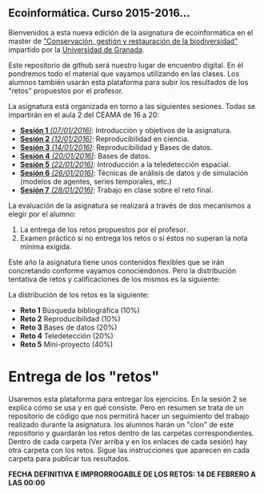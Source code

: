 ## Ecoinformática. Curso 2015-2016...

Bienvenidos a esta nueva edición de la asignatura de ecoinformática en el master de ["Conservación, gestión y restauración de la biodiversidad"](http://masteres.ugr.es/biodiversidad/) impartido por la [Universidad de Granada](http://www.ugr.es).

Este repositorio de github será nuestro lugar de encuentro digital. En él pondremos todo el material que vayamos utilizando en las clases. Los alumnos también usarán esta plataforma para subir los resultados de los "retos" propuestos por el profesor. 

La asignatura está organizada en torno a las siguientes sesiones. Todas se impartirán en el aula 2 del CEAMA de 16 a 20:

+ [**Sesión 1** *(07/01/2016)*](https://github.com/iEcolab/ecoinformatica_2015_2016/tree/master/sesion_1): Introducción y objetivos de la asignatura. 
+ [**Sesión 2** *(12/01/2016)*](https://github.com/iEcolab/ecoinformatica_2015_2016/tree/master/sesion_2_3_reproducibilidad): Reproducibilidad en ciencia.
+ [**Sesión 3** *(14/01/2016)*](https://github.com/iEcolab/ecoinformatica_2015_2016/tree/master/sesion_3_4_bases_datos): Reproducibilidad y Bases de datos.
+ [**Sesión 4** *(20/01/2016)*](https://github.com/iEcolab/ecoinformatica_2015_2016/tree/master/sesion_3_4_bases_datos): Bases de datos.
+ [**Sesión 5** *(22/01/2016)*](https://github.com/iEcolab/ecoinformatica_2015_2016/tree/master/sesion_5_teledeteccion): Introducción a la teledetección espacial. 
+ [**Sesión 6** *(26/01/2016)*](https://github.com/iEcolab/ecoinformatica_2015_2016/tree/master/sesion_6_agentes_series_temporales): Técnicas de análisis de datos y de simulación (modelos de agentes, series temporales, etc.)
+ [**Sesión 7** *(28/01/2016)*](https://github.com/iEcolab/ecoinformatica_2015_2016/tree/master/sesion_7_reto_final): Trabajo en clase sobre el reto final.

La evaluación de la asignatura se realizará a través de dos mecanismos a elegir por el alumno:

1. La entrega de los retos propuestos por el profesor.
2. Examen práctico si no entrega los retos o si éstos no superan la nota mínima exigida. 

Este año la asignatura tiene unos contenidos flexibles que se irán concretando conforme vayamos conociéndonos. Pero la distribución tentativa de retos y calificaciones de los mismos es la siguiente:

La distribución de los retos es la siguiente:

- **Reto 1** Búsqueda bibliográfica (10%)
- **Reto 2** Reproducibilidad (10%)
- **Reto 3** Bases de datos (20%)
- **Reto 4** Teledetección (20%)
- **Reto 5** Mini-proyecto (40%)

# Entrega de los "retos"

Usaremos esta plataforma para entregar los ejercicios. En la sesión 2 se explica cómo se usa y en qué consiste. Pero en resumen se trata de un repositorio de código que nos permitirá hacer un seguimiento del trabajo realizado durante la asignatura. los alumnos harán un "clon" de este repositorio y guardarán los retos dentro de las carpetas correspondientes. Dentro de cada carpeta (Ver arriba y en los enlaces de cada sesión) hay otra carpeta con los retos. Sigue las instrucciones que aparecen en cada carpeta para publicar tus resultados.

**FECHA DEFINITIVA E IMPRORROGABLE DE LOS RETOS: 14 DE FEBRERO A LAS 00:00**
